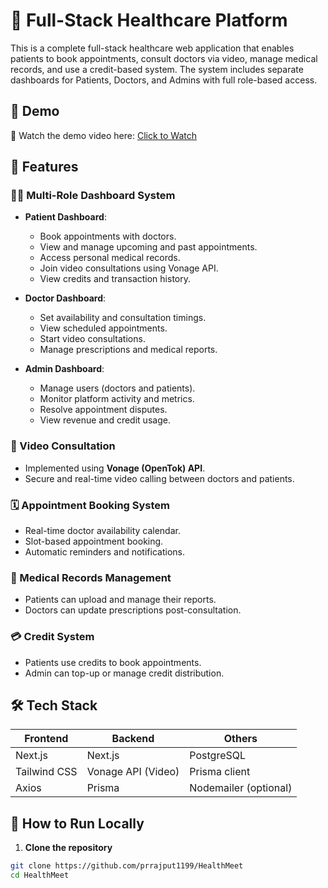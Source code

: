 # 🏥 Full-Stack Healthcare Platform

This is a complete full-stack healthcare web application that enables patients to book appointments, consult doctors via video, manage medical records, and use a credit-based system. The system includes separate dashboards for Patients, Doctors, and Admins with full role-based access.

## 🚀 Demo

🎥 Watch the demo video here: [Click to Watch](https://www.youtube.com/watch?v=YOUR_VIDEO_LINK)

## 🌟 Features

### 👨‍⚕️ Multi-Role Dashboard System
- **Patient Dashboard**:
  - Book appointments with doctors.
  - View and manage upcoming and past appointments.
  - Access personal medical records.
  - Join video consultations using Vonage API.
  - View credits and transaction history.

- **Doctor Dashboard**:
  - Set availability and consultation timings.
  - View scheduled appointments.
  - Start video consultations.
  - Manage prescriptions and medical reports.

- **Admin Dashboard**:
  - Manage users (doctors and patients).
  - Monitor platform activity and metrics.
  - Resolve appointment disputes.
  - View revenue and credit usage.

### 🔗 Video Consultation
- Implemented using **Vonage (OpenTok) API**.
- Secure and real-time video calling between doctors and patients.

### 🗓️ Appointment Booking System
- Real-time doctor availability calendar.
- Slot-based appointment booking.
- Automatic reminders and notifications.

### 📁 Medical Records Management
- Patients can upload and manage their reports.
- Doctors can update prescriptions post-consultation.

### 💳 Credit System
- Patients use credits to book appointments.
- Admin can top-up or manage credit distribution.

## 🛠️ Tech Stack

| Frontend      | Backend        | Others             
|---------------|----------------|--------------|
| Next.js       | Next.js      |  PostgreSQL |
| Tailwind CSS  | Vonage API (Video)     | Prisma client   |
| Axios         | Prisma        | Nodemailer (optional) |

## 🧪 How to Run Locally

1. **Clone the repository**
```bash
git clone https://github.com/prrajput1199/HealthMeet
cd HealthMeet
